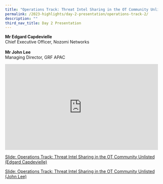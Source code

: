 ```yaml
---
title: "Operations Track: Threat Intel Sharing in the OT Community Unlisted"
permalink: /2023-highlights/day-2-presentation/operations-track-2/
description: ""
third_nav_title: Day 2 Presentation
---
```

<b>Mr Edgard Capdevielle</b><br>Chief Executive Officer, Nozomi Networks<br><br>
<b>Mr John Lee </b><br>Managing Director, GRF APAC<br>

<div class="video-container">
<iframe width="853" height="315" src="https://www.youtube.com/embed/Nj9BovSPFqE?si=x8EzXCJ-54my5hme" frameborder="0" allow="accelerometer; autoplay; encrypted-media; gyroscope; picture-in-picture" allowfullscreen=""></iframe></div>


[Slide: Operations Track:  Threat Intel Sharing in the OT Community Unlisted (Edgard Capdevielle)](/files/OTCEP%202023%20Material/11%20Threat%20Intel%20Sharing%20Edgard.pdf)

[Slide: Operations Track:  Threat Intel Sharing in the OT Community Unlisted (John Lee)](/files/OTCEP%202023%20Material/11%20Threat%20Intel%20Sharing%20John.pdf)



<style type="text/css"> 
	    .video-container {
      position: relative;
      padding-bottom: 56.25%; /* 16:9 */
      height: 0;
    }
    .video-container iframe {
      position: absolute;
      top: 0;
      left: 0;
      width: 100%;
      height: 100%;
    }
	</style>
